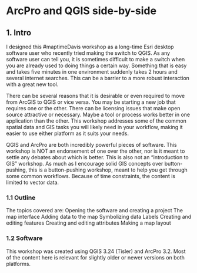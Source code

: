 # ArcPro and QGIS side-by-side
## 1. Intro
I designed this #maptimeDavis workshop as a long-time Esri desktop software user who recently tried making the switch to QGIS. As any software user can tell you, it is sometimes difficult to make a switch when you are already used to doing things a certain way. Something that is easy and takes five minutes in one environment suddenly takes 2 hours and several internet searches. This can be a barrier to a more robust interaction with a great new tool. 

There can be several reasons that it is desirable or even required to move from ArcGIS to QGIS or vice versa. You may be starting a new job that requires one or the other. There can be licensing issues that make open source attractive or necessary. Maybe a tool or process works better in one application than the other. This workshop addresses some of the common spatial data and GIS tasks you will likely need in your workflow, making it easier to use either platform as it suits your needs. 

QGIS and ArcPro are both incredibly powerful pieces of software. This workshop is NOT an endorsement of one over the other, nor is it meant to settle any debates about which is better. This is also not an “introduction to GIS” workshop. As much as I encourage solid GIS concepts over button-pushing, this is a button-pushing workshop, meant to help you get through some common workflows. Because of time constraints, the content is limited to vector data.

### 1.1 Outline
The topics covered are:
Opening the software and creating a project
The map interface
Adding data to the map
Symbolizing data
Labels
Creating and editing features
Creating and editing attributes
Making a map layout

### 1.2 Software
This workshop was created using QGIS 3.24 (Tisler) and ArcPro 3.2. Most of the content here is relevant for slightly older or newer versions on both platforms. 

